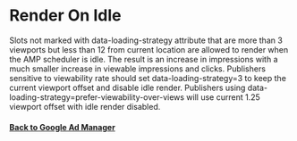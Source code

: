 <!---
Copyright 2018 The AMP HTML Authors. All Rights Reserved.

Licensed under the Apache License, Version 2.0 (the "License");
you may not use this file except in compliance with the License.
You may obtain a copy of the License at

      http://www.apache.org/licenses/LICENSE-2.0

Unless required by applicable law or agreed to in writing, software
distributed under the License is distributed on an "AS-IS" BASIS,
WITHOUT WARRANTIES OR CONDITIONS OF ANY KIND, either express or implied.
See the License for the specific language governing permissions and
limitations under the License.
-->

# Render On Idle

Slots not marked with data-loading-strategy attribute that are more than 3 viewports but less than 12 from current location are allowed to render when the AMP scheduler
is idle. The result is an increase in impressions with a much smaller increase in
viewable impressions and clicks. Publishers sensitive to viewability rate should
set data-loading-strategy=3 to keep the current viewport offset and disable idle render. Publishers using data-loading-strategy=prefer-viewability-over-views will
use current 1.25 viewport offset with idle render disabled.

#### <a href="amp-ad-network-doubleclick-impl-internal.md">Back to Google Ad Manager</a>
